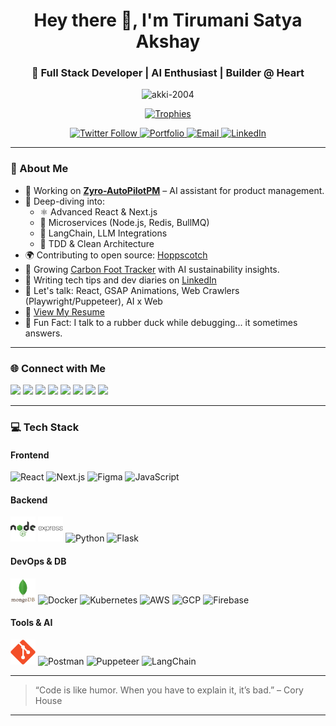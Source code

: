<h1 align="center">Hey there 👋, I'm Tirumani Satya Akshay</h1>
<h3 align="center">🚀 Full Stack Developer | AI Enthusiast | Builder @ Heart</h3>

<p align="center">
  <img src="https://komarev.com/ghpvc/?username=akki-2004&label=Profile%20Views&color=0e75b6&style=flat" alt="akki-2004" />
</p>

<p align="center">
  <a href="https://github.com/ryo-ma/github-profile-trophy"><img src="https://github-profile-trophy.vercel.app/?username=akki-2004&theme=tokyonight&title=Stars,Followers,Repositories,Commit" alt="Trophies" /></a>
</p>

<p align="center">
  <a href="https://twitter.com/satya_akshay" target="_blank">
    <img src="https://img.shields.io/twitter/follow/satya_akshay?logo=twitter&style=for-the-badge" alt="Twitter Follow" />
  </a>
  <a href="https://akshay-portfolio-wine.vercel.app" target="_blank">
    <img src="https://img.shields.io/badge/Portfolio-%230e75b6?style=for-the-badge&logo=vercel&logoColor=white" alt="Portfolio" />
  </a>
  <a href="mailto:naniakshay361@gmail.com">
    <img src="https://img.shields.io/badge/Email-%23ea4335?style=for-the-badge&logo=gmail&logoColor=white" alt="Email" />
  </a>
  <a href="https://www.linkedin.com/in/tirumani-satya-akshay-bb4885284/" target="_blank">
    <img src="https://img.shields.io/badge/LinkedIn-%230077b5?style=for-the-badge&logo=linkedin&logoColor=white" alt="LinkedIn" />
  </a>
</p>

---

### 🧠 About Me

- 🔭 Working on **[Zyro-AutoPilotPM](https://github.com/akki-2004/Zyro-AutoPilotPM)** – AI assistant for product management.
- 🌱 Deep-diving into:
  - ⚛️ Advanced React & Next.js
  - 🧩 Microservices (Node.js, Redis, BullMQ)
  - 🧠 LangChain, LLM Integrations
  - 🧪 TDD & Clean Architecture
- 🌍 Contributing to open source: [Hoppscotch](https://github.com/hoppscotch/hoppscotch)
- 🌱 Growing [Carbon Foot Tracker](https://github.com/akki-2004/Carbon-Footprint-Tracker) with AI sustainability insights.
- 🧠 Writing tech tips and dev diaries on [LinkedIn](https://www.linkedin.com/in/tirumani-satya-akshay-bb4885284/)
- 💬 Let's talk: React, GSAP Animations, Web Crawlers (Playwright/Puppeteer), AI x Web
- 📄 [View My Resume](https://drive.google.com/file/d/1yLb7qO_K0JsLIPKysrpCsGJutlxSiMZn/view?usp=sharing)
- 🐥 Fun Fact: I talk to a rubber duck while debugging... it sometimes answers.

---

### 🌐 Connect with Me

<p align="left">
  <a href="https://twitter.com/satya_akshay" target="_blank"><img src="https://raw.githubusercontent.com/rahuldkjain/github-profile-readme-generator/master/src/images/icons/Social/twitter.svg" width="30" /></a>
  <a href="https://linkedin.com/in/tirumani-satya-akshay" target="_blank"><img src="https://raw.githubusercontent.com/rahuldkjain/github-profile-readme-generator/master/src/images/icons/Social/linked-in-alt.svg" width="30" /></a>
  <a href="https://codesandbox.com/akki-2004" target="_blank"><img src="https://raw.githubusercontent.com/rahuldkjain/github-profile-readme-generator/master/src/images/icons/Social/codesandbox.svg" width="30" /></a>
  <a href="https://instagram.com/akshay_satya" target="_blank"><img src="https://raw.githubusercontent.com/rahuldkjain/github-profile-readme-generator/master/src/images/icons/Social/instagram.svg" width="30" /></a>
  <a href="https://www.codechef.com/users/naniakshay361" target="_blank"><img src="https://cdn.jsdelivr.net/npm/simple-icons@3.1.0/icons/codechef.svg" width="30" /></a>
  <a href="https://www.hackerrank.com/naniakshay361" target="_blank"><img src="https://raw.githubusercontent.com/rahuldkjain/github-profile-readme-generator/master/src/images/icons/Social/hackerrank.svg" width="30" /></a>
  <a href="https://www.leetcode.com/naniakshay361" target="_blank"><img src="https://raw.githubusercontent.com/rahuldkjain/github-profile-readme-generator/master/src/images/icons/Social/leet-code.svg" width="30" /></a>
  <a href="https://auth.geeksforgeeks.org/user/naniaks3a06" target="_blank"><img src="https://raw.githubusercontent.com/rahuldkjain/github-profile-readme-generator/master/src/images/icons/Social/geeks-for-geeks.svg" width="30" /></a>
</p>

---

### 💻 Tech Stack

#### Frontend
<p>
  <img src="https://cdn.worldvectorlogo.com/logos/react-2.svg" width="40" alt="React" />
  <img src="https://cdn.worldvectorlogo.com/logos/nextjs-2.svg" width="40" alt="Next.js" />
  <img src="https://www.vectorlogo.zone/logos/figma/figma-icon.svg" width="40" alt="Figma" />
  <img src="https://www.vectorlogo.zone/logos/javascript/javascript-icon.svg" width="40" alt="JavaScript" />
</p>

#### Backend
<p>
  <img src="https://raw.githubusercontent.com/devicons/devicon/master/icons/nodejs/nodejs-original-wordmark.svg" width="40" alt="Node.js" />
  <img src="https://raw.githubusercontent.com/devicons/devicon/master/icons/express/express-original-wordmark.svg" width="40" alt="Express.js" />
  <img src="https://www.vectorlogo.zone/logos/python/python-icon.svg" width="40" alt="Python" />
  <img src="https://www.vectorlogo.zone/logos/pocoo_flask/pocoo_flask-icon.svg" width="40" alt="Flask" />
</p>

#### DevOps & DB
<p>
  <img src="https://raw.githubusercontent.com/devicons/devicon/master/icons/mongodb/mongodb-original-wordmark.svg" width="40" alt="MongoDB" />
  <img src="https://www.vectorlogo.zone/logos/docker/docker-icon.svg" width="40" alt="Docker" />
  <img src="https://www.vectorlogo.zone/logos/kubernetes/kubernetes-icon.svg" width="40" alt="Kubernetes" />
  <img src="https://www.vectorlogo.zone/logos/amazon_aws/amazon_aws-icon.svg" width="40" alt="AWS" />
  <img src="https://www.vectorlogo.zone/logos/google_cloud/google_cloud-icon.svg" width="40" alt="GCP" />
  <img src="https://www.vectorlogo.zone/logos/firebase/firebase-icon.svg" width="40" alt="Firebase" />
</p>

#### Tools & AI
<p>
  <img src="https://raw.githubusercontent.com/devicons/devicon/master/icons/git/git-original.svg" width="40" alt="Git" />
  <img src="https://www.vectorlogo.zone/logos/getpostman/getpostman-icon.svg" width="40" alt="Postman" />
  <img src="https://www.vectorlogo.zone/logos/pptrdev/pptrdev-official.svg" width="40" alt="Puppeteer" />
  <img src="https://www.vectorlogo.zone/logos/langchain/langchain-icon.svg" width="40" alt="LangChain" />
</p>

---

> “Code is like humor. When you have to explain it, it’s bad.” – Cory House

---

